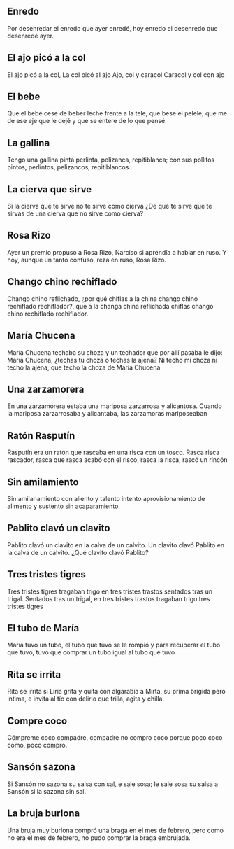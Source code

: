 ## Enredo
Por desenredar el enredo que ayer enredé,
hoy enredo el desenredo que desenredé ayer.
## El ajo picó a la col
El ajo picó a la col, La col picó al ajo Ajo, 
col y caracol Caracol y col con ajo
## El bebe
Que el bebé cese de beber leche frente a la tele, 
que bese el pelele, que me de ese eje que le dejé 
y que se entere de lo que pensé.
## La gallina
Tengo una gallina pinta perlinta, pelizanca, repitiblanca;
con sus pollitos pintos, perlintos, pelizancos, repitiblancos.
## La cierva que sirve
Si la cierva que te sirve no te sirve como cierva 
¿De qué te sirve que te sirvas de una cierva 
que no sirve como cierva? 
## Rosa Rizo
Ayer un premio propuso a Rosa Rizo, Narciso 
si aprendía a hablar en ruso. Y hoy, aunque 
un tanto confuso, reza en ruso, Rosa Rizo.
## Chango chino rechiflado
Chango chino reflichado, ¿por qué chiflas a la china 
chango chino rechiflado rechiflador?, que a la changa
china reflichada chiflas chango chino rechiflado rechiflador.
## María Chucena
María Chucena techaba su choza
y un techador que por allí pasaba le dijo:
María Chucena, ¿techas tu choza o techas la ajena?
Ni techo mi choza ni techo la ajena,
que techo la choza de María Chucena
## Una zarzamorera
En una zarzamorera estaba una mariposa 
zarzarrosa y alicantosa. Cuando la mariposa 
zarzarrosaba y alicantaba, las zarzamoras mariposeaban
## Ratón Rasputín
Rasputín era un ratón que rascaba en una risca con un tosco. 
Rasca risca rascador, rasca que rasca acabó con el risco, 
rasca la risca, rascó un rincón
## Sin amilamiento
Sin amilanamiento con aliento y talento 
intento aprovisionamiento de alimento y
sustento sin acaparamiento.
## Pablito clavó un clavito
Pablito clavó un clavito en la calva de un calvito.
Un clavito clavó Pablito en la calva de un calvito. 
¿Qué clavito clavó Pablito?
## Tres tristes tigres
Tres tristes tigres tragaban trigo en 
tres tristes trastos sentados tras un trigal.
Sentados tras un trigal, en tres tristes 
trastos tragaban trigo tres tristes tigres
## El tubo de María
María tuvo un tubo, el tubo que tuvo 
se le rompió y para recuperar el tubo que tuvo, 
tuvo que comprar un tubo igual al tubo que tuvo
## Rita se irrita
Rita se irrita si Liria grita y quita con algarabía a Mirta, 
su prima brígida pero intima, e invita al tío con 
delirio que trilla, agita y chilla.
## Compre coco
Cómpreme coco compadre,
compadre no compro coco porque 
poco coco como, poco compro.
## Sansón sazona
Si Sansón no sazona su salsa con sal, 
e sale sosa; le sale sosa su salsa a 
Sansón si la sazona sin sal.
## La bruja burlona
Una bruja muy burlona compró una braga en el mes de febrero, 
pero como no era el mes de febrero, 
no pudo comprar la braga embrujada.